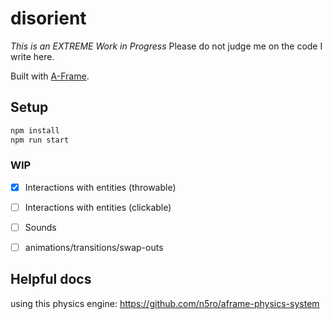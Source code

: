 # disorient

_This is an EXTREME Work in Progress_ Please do not judge me on the code I write here.

Built with [A-Frame](https://aframe.io).

## Setup

```sh
npm install
npm run start
```


### WIP 

- [x] Interactions with entities (throwable)
- [ ] Interactions with entities (clickable)
- [ ] Sounds
- [ ] animations/transitions/swap-outs


## Helpful docs
using this physics engine:
https://github.com/n5ro/aframe-physics-system